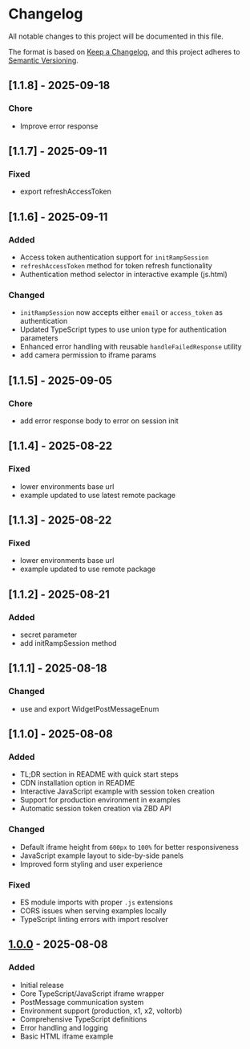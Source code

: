 # Changelog
All notable changes to this project will be documented in this file.

The format is based on [Keep a Changelog](https://keepachangelog.com/en/1.0.0/),
and this project adheres to [Semantic Versioning](https://semver.org/spec/v2.0.0.html).

## [1.1.8] - 2025-09-18
### Chore
- Improve error response

## [1.1.7] - 2025-09-11
### Fixed
- export refreshAccessToken

## [1.1.6] - 2025-09-11
### Added
- Access token authentication support for `initRampSession`
- `refreshAccessToken` method for token refresh functionality
- Authentication method selector in interactive example (js.html)

### Changed
- `initRampSession` now accepts either `email` or `access_token` as authentication
- Updated TypeScript types to use union type for authentication parameters
- Enhanced error handling with reusable `handleFailedResponse` utility
- add camera permission to iframe params

## [1.1.5] - 2025-09-05
### Chore
- add error response body to error on session init

## [1.1.4] - 2025-08-22
### Fixed
- lower environments base url
- example updated to use latest remote package

## [1.1.3] - 2025-08-22
### Fixed
- lower environments base url
- example updated to use remote package

## [1.1.2] - 2025-08-21
### Added
- secret parameter
- add initRampSession method

## [1.1.1] - 2025-08-18
### Changed
- use and export WidgetPostMessageEnum

## [1.1.0] - 2025-08-08
### Added
- TL;DR section in README with quick start steps
- CDN installation option in README
- Interactive JavaScript example with session token creation
- Support for production environment in examples
- Automatic session token creation via ZBD API

### Changed
- Default iframe height from `600px` to `100%` for better responsiveness
- JavaScript example layout to side-by-side panels
- Improved form styling and user experience

### Fixed
- ES module imports with proper `.js` extensions
- CORS issues when serving examples locally
- TypeScript linting errors with import resolver

## [1.0.0] - 2025-08-08
### Added
- Initial release
- Core TypeScript/JavaScript iframe wrapper
- PostMessage communication system
- Environment support (production, x1, x2, voltorb)
- Comprehensive TypeScript definitions
- Error handling and logging
- Basic HTML iframe example

[Unreleased]: https://github.com/zbdpay/ramp-ts/compare/v1.0.0...HEAD
[1.0.0]: https://github.com/zbdpay/ramp-ts/releases/tag/v1.0.0
